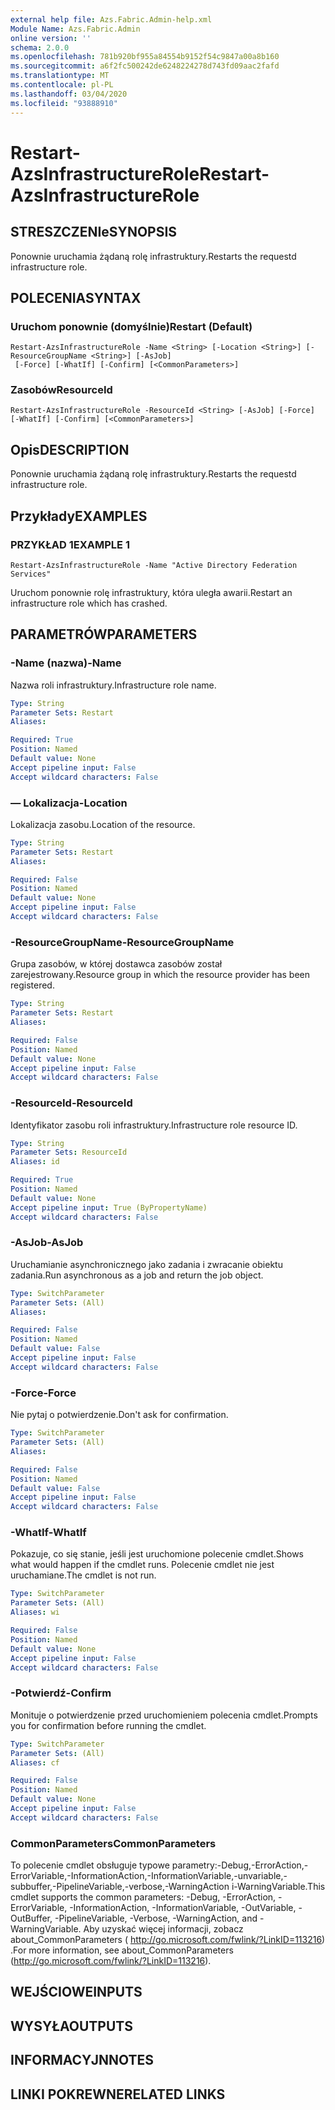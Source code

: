 ```yaml
---
external help file: Azs.Fabric.Admin-help.xml
Module Name: Azs.Fabric.Admin
online version: ''
schema: 2.0.0
ms.openlocfilehash: 781b920bf955a84554b9152f54c9847a00a8b160
ms.sourcegitcommit: a6f2fc500242de6248224278d743fd09aac2fafd
ms.translationtype: MT
ms.contentlocale: pl-PL
ms.lasthandoff: 03/04/2020
ms.locfileid: "93888910"
---
```

# <span data-ttu-id="c35e6-101">Restart-AzsInfrastructureRole</span><span class="sxs-lookup"><span data-stu-id="c35e6-101">Restart-AzsInfrastructureRole</span></span>

## <span data-ttu-id="c35e6-102">STRESZCZENIe</span><span class="sxs-lookup"><span data-stu-id="c35e6-102">SYNOPSIS</span></span>
<span data-ttu-id="c35e6-103">Ponownie uruchamia żądaną rolę infrastruktury.</span><span class="sxs-lookup"><span data-stu-id="c35e6-103">Restarts the requestd infrastructure role.</span></span>

## <span data-ttu-id="c35e6-104">POLECENIA</span><span class="sxs-lookup"><span data-stu-id="c35e6-104">SYNTAX</span></span>

### <span data-ttu-id="c35e6-105">Uruchom ponownie (domyślnie)</span><span class="sxs-lookup"><span data-stu-id="c35e6-105">Restart (Default)</span></span>
```
Restart-AzsInfrastructureRole -Name <String> [-Location <String>] [-ResourceGroupName <String>] [-AsJob]
 [-Force] [-WhatIf] [-Confirm] [<CommonParameters>]
```

### <span data-ttu-id="c35e6-106">Zasobów</span><span class="sxs-lookup"><span data-stu-id="c35e6-106">ResourceId</span></span>
```
Restart-AzsInfrastructureRole -ResourceId <String> [-AsJob] [-Force] [-WhatIf] [-Confirm] [<CommonParameters>]
```

## <span data-ttu-id="c35e6-107">Opis</span><span class="sxs-lookup"><span data-stu-id="c35e6-107">DESCRIPTION</span></span>
<span data-ttu-id="c35e6-108">Ponownie uruchamia żądaną rolę infrastruktury.</span><span class="sxs-lookup"><span data-stu-id="c35e6-108">Restarts the requestd infrastructure role.</span></span>

## <span data-ttu-id="c35e6-109">Przykłady</span><span class="sxs-lookup"><span data-stu-id="c35e6-109">EXAMPLES</span></span>

### <span data-ttu-id="c35e6-110">PRZYKŁAD 1</span><span class="sxs-lookup"><span data-stu-id="c35e6-110">EXAMPLE 1</span></span>
```
Restart-AzsInfrastructureRole -Name "Active Directory Federation Services"
```

<span data-ttu-id="c35e6-111">Uruchom ponownie rolę infrastruktury, która uległa awarii.</span><span class="sxs-lookup"><span data-stu-id="c35e6-111">Restart an infrastructure role which has crashed.</span></span>

## <span data-ttu-id="c35e6-112">PARAMETRÓW</span><span class="sxs-lookup"><span data-stu-id="c35e6-112">PARAMETERS</span></span>

### <span data-ttu-id="c35e6-113">-Name (nazwa)</span><span class="sxs-lookup"><span data-stu-id="c35e6-113">-Name</span></span>
<span data-ttu-id="c35e6-114">Nazwa roli infrastruktury.</span><span class="sxs-lookup"><span data-stu-id="c35e6-114">Infrastructure role name.</span></span>

```yaml
Type: String
Parameter Sets: Restart
Aliases:

Required: True
Position: Named
Default value: None
Accept pipeline input: False
Accept wildcard characters: False
```

### <span data-ttu-id="c35e6-115">— Lokalizacja</span><span class="sxs-lookup"><span data-stu-id="c35e6-115">-Location</span></span>
<span data-ttu-id="c35e6-116">Lokalizacja zasobu.</span><span class="sxs-lookup"><span data-stu-id="c35e6-116">Location of the resource.</span></span>

```yaml
Type: String
Parameter Sets: Restart
Aliases:

Required: False
Position: Named
Default value: None
Accept pipeline input: False
Accept wildcard characters: False
```

### <span data-ttu-id="c35e6-117">-ResourceGroupName</span><span class="sxs-lookup"><span data-stu-id="c35e6-117">-ResourceGroupName</span></span>
<span data-ttu-id="c35e6-118">Grupa zasobów, w której dostawca zasobów został zarejestrowany.</span><span class="sxs-lookup"><span data-stu-id="c35e6-118">Resource group in which the resource provider has been registered.</span></span>

```yaml
Type: String
Parameter Sets: Restart
Aliases:

Required: False
Position: Named
Default value: None
Accept pipeline input: False
Accept wildcard characters: False
```

### <span data-ttu-id="c35e6-119">-ResourceId</span><span class="sxs-lookup"><span data-stu-id="c35e6-119">-ResourceId</span></span>
<span data-ttu-id="c35e6-120">Identyfikator zasobu roli infrastruktury.</span><span class="sxs-lookup"><span data-stu-id="c35e6-120">Infrastructure role resource ID.</span></span>

```yaml
Type: String
Parameter Sets: ResourceId
Aliases: id

Required: True
Position: Named
Default value: None
Accept pipeline input: True (ByPropertyName)
Accept wildcard characters: False
```

### <span data-ttu-id="c35e6-121">-AsJob</span><span class="sxs-lookup"><span data-stu-id="c35e6-121">-AsJob</span></span>
<span data-ttu-id="c35e6-122">Uruchamianie asynchronicznego jako zadania i zwracanie obiektu zadania.</span><span class="sxs-lookup"><span data-stu-id="c35e6-122">Run asynchronous as a job and return the job object.</span></span>

```yaml
Type: SwitchParameter
Parameter Sets: (All)
Aliases:

Required: False
Position: Named
Default value: False
Accept pipeline input: False
Accept wildcard characters: False
```

### <span data-ttu-id="c35e6-123">-Force</span><span class="sxs-lookup"><span data-stu-id="c35e6-123">-Force</span></span>
<span data-ttu-id="c35e6-124">Nie pytaj o potwierdzenie.</span><span class="sxs-lookup"><span data-stu-id="c35e6-124">Don't ask for confirmation.</span></span>

```yaml
Type: SwitchParameter
Parameter Sets: (All)
Aliases:

Required: False
Position: Named
Default value: False
Accept pipeline input: False
Accept wildcard characters: False
```

### <span data-ttu-id="c35e6-125">-WhatIf</span><span class="sxs-lookup"><span data-stu-id="c35e6-125">-WhatIf</span></span>
<span data-ttu-id="c35e6-126">Pokazuje, co się stanie, jeśli jest uruchomione polecenie cmdlet.</span><span class="sxs-lookup"><span data-stu-id="c35e6-126">Shows what would happen if the cmdlet runs.</span></span>
<span data-ttu-id="c35e6-127">Polecenie cmdlet nie jest uruchamiane.</span><span class="sxs-lookup"><span data-stu-id="c35e6-127">The cmdlet is not run.</span></span>

```yaml
Type: SwitchParameter
Parameter Sets: (All)
Aliases: wi

Required: False
Position: Named
Default value: None
Accept pipeline input: False
Accept wildcard characters: False
```

### <span data-ttu-id="c35e6-128">-Potwierdź</span><span class="sxs-lookup"><span data-stu-id="c35e6-128">-Confirm</span></span>
<span data-ttu-id="c35e6-129">Monituje o potwierdzenie przed uruchomieniem polecenia cmdlet.</span><span class="sxs-lookup"><span data-stu-id="c35e6-129">Prompts you for confirmation before running the cmdlet.</span></span>

```yaml
Type: SwitchParameter
Parameter Sets: (All)
Aliases: cf

Required: False
Position: Named
Default value: None
Accept pipeline input: False
Accept wildcard characters: False
```

### <span data-ttu-id="c35e6-130">CommonParameters</span><span class="sxs-lookup"><span data-stu-id="c35e6-130">CommonParameters</span></span>
<span data-ttu-id="c35e6-131">To polecenie cmdlet obsługuje typowe parametry:-Debug,-ErrorAction,-ErrorVariable,-InformationAction,-InformationVariable,-unvariable,-subbuffer,-PipelineVariable,-verbose,-WarningAction i-WarningVariable.</span><span class="sxs-lookup"><span data-stu-id="c35e6-131">This cmdlet supports the common parameters: -Debug, -ErrorAction, -ErrorVariable, -InformationAction, -InformationVariable, -OutVariable, -OutBuffer, -PipelineVariable, -Verbose, -WarningAction, and -WarningVariable.</span></span> <span data-ttu-id="c35e6-132">Aby uzyskać więcej informacji, zobacz about_CommonParameters ( http://go.microsoft.com/fwlink/?LinkID=113216) .</span><span class="sxs-lookup"><span data-stu-id="c35e6-132">For more information, see about_CommonParameters (http://go.microsoft.com/fwlink/?LinkID=113216).</span></span>

## <span data-ttu-id="c35e6-133">WEJŚCIOWE</span><span class="sxs-lookup"><span data-stu-id="c35e6-133">INPUTS</span></span>

## <span data-ttu-id="c35e6-134">WYSYŁA</span><span class="sxs-lookup"><span data-stu-id="c35e6-134">OUTPUTS</span></span>

## <span data-ttu-id="c35e6-135">INFORMACYJN</span><span class="sxs-lookup"><span data-stu-id="c35e6-135">NOTES</span></span>

## <span data-ttu-id="c35e6-136">LINKI POKREWNE</span><span class="sxs-lookup"><span data-stu-id="c35e6-136">RELATED LINKS</span></span>

